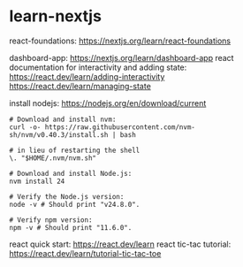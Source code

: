 # learn-nextjs

react-foundations: https://nextjs.org/learn/react-foundations

dashboard-app: https://nextjs.org/learn/dashboard-app
react documentation for interactivity and adding state:
https://react.dev/learn/adding-interactivity
https://react.dev/learn/managing-state

install nodejs: https://nodejs.org/en/download/current
```
# Download and install nvm:
curl -o- https://raw.githubusercontent.com/nvm-sh/nvm/v0.40.3/install.sh | bash

# in lieu of restarting the shell
\. "$HOME/.nvm/nvm.sh"

# Download and install Node.js:
nvm install 24

# Verify the Node.js version:
node -v # Should print "v24.8.0".

# Verify npm version:
npm -v # Should print "11.6.0".
```

react quick start: https://react.dev/learn
react tic-tac tutorial: https://react.dev/learn/tutorial-tic-tac-toe